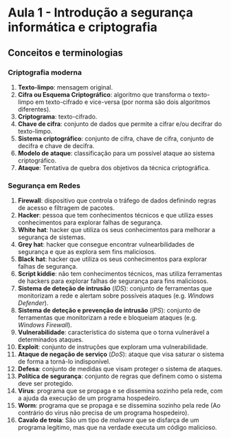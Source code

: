 # Aula 1 - Introdução a segurança informática e criptografia

## Conceitos e terminologias

### Criptografia moderna

1. **Texto-limpo**: mensagem original.
2. **Cifra ou Esquema Criptográfico**: algoritmo que transforma o texto-limpo em texto-cifrado e vice-versa (por norma são dois algoritmos diferentes).
3. **Criptograma**: texto-cifrado.
4. **Chave de cifra**: conjunto de dados que permite a cifrar e/ou decifrar do texto-limpo.
5. **Sistema criptográfico**: conjunto de cifra, chave de cifra, conjunto de decifra e chave de decifra.
6. **Modelo de ataque**: classificação para um possível ataque ao sistema criptográfico.
7. **Ataque**: Tentativa de quebra dos objetivos da técnica criptográfica.

### Segurança em Redes

1. **Firewall**: dispositivo que controla o tráfego de dados definindo regras de acesso e filtragem de pacotes.
2. **Hacker**: pessoa que tem conhecimentos técnicos e que utiliza esses conhecimentos para explorar falhas de segurança.
3. **White hat**: hacker que utiliza os seus conhecimentos para melhorar a segurança de sistemas.
4. **Grey hat**: hacker que consegue encontrar vulnearbilidades de segurança e que as explora sem fins maliciosos.
5. **Black hat**: hacker que utiliza os seus conhecimentos para explorar falhas de segurança.
6. **Script kiddie**: não tem conhecimentos técnicos, mas utiliza ferramentas de hackers para explorar falhas de segurança para fins maliciosos.
7. **Sistema de deteção de intrusão** (*IDS*): conjunto de ferramentas que monitorizam a rede e alertam sobre possíveis ataques (e.g. *Windows Defender*).
8. **Sistema de deteção e prevenção de intrusão** (*IPS*): conjunto de ferramentas que monitorizam a rede e bloqueiam ataques (e.g. *Windows Firewall*).
9. **Vulnerabilidade**: característica do sistema que o torna
vulnerável a determinados ataques.
1. **Exploit**: conjunto de instruções que exploram uma vulnerabilidade.
2.  **Ataque de negação de serviço** (*DoS*): ataque que visa saturar o sistema de forma a torná-lo indisponível.
3.  **Defesa**: conjunto de medidas que visam proteger o sistema de ataques.
4.  **Política de segurança**: conjunto de regras que definem como o sistema deve ser protegido.
5.  **Vírus**: programa que se propaga e se dissemina sozinho pela rede, com a ajuda da execução de um programa hospedeiro.
6.  **Worm**: programa que se propaga e se dissemina sozinho pela rede (Ao contrário do vírus não precisa de um programa hospedeiro).
7.  **Cavalo de troia**: São um tipo de *malware* que se disfarça de um programa legítimo, mas que na verdade executa um código malicioso.
